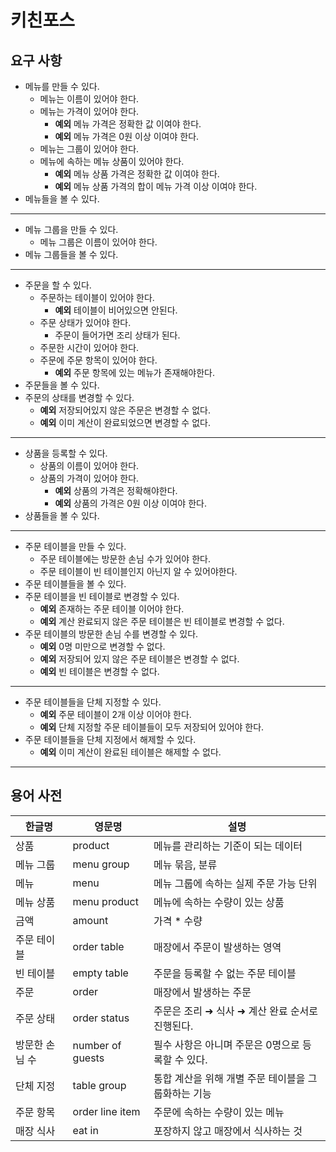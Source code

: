 # 키친포스

## 요구 사항

- 메뉴를 만들 수 있다.
    - 메뉴는 이름이 있어야 한다.
    - 메뉴는 가격이 있어야 한다.
        - **예외** 메뉴 가격은 정확한 값 이여야 한다.
        - **예외** 메뉴 가격은 0원 이상 이여야 한다.
    - 메뉴는 그룹이 있어야 한다.
    - 메뉴에 속하는 메뉴 상품이 있어야 한다.
        - **예외** 메뉴 상품 가격은 정확한 값 이여야 한다.
        - **예외** 메뉴 상품 가격의 합이 메뉴 가격 이상 이여야 한다.
- 메뉴들을 볼 수 있다.

--- 

- 메뉴 그룹을 만들 수 있다.
    - 메뉴 그룹은 이름이 있어야 한다.
- 메뉴 그룹들을 볼 수 있다.

---

- 주문을 할 수 있다.
    - 주문하는 테이블이 있어야 한다.
        - **예외** 테이블이 비어있으면 안된다.
    - 주문 상태가 있어야 한다.
        - 주문이 들어가면 조리 상태가 된다.
    - 주문한 시간이 있어야 한다.
    - 주문에 주문 항목이 있어야 한다.
        - **예외** 주문 항목에 있는 메뉴가 존재해야한다.
- 주문들을 볼 수 있다.
- 주문의 상태를 변경할 수 있다.
    - **예외** 저장되어있지 않은 주문은 변경할 수 없다.
    - **예외** 이미 계산이 완료되었으면 변경할 수 없다.

---

- 상품을 등록할 수 있다.
    - 상품의 이름이 있어야 한다.
    - 상품의 가격이 있어야 한다.
        - **예외** 상품의 가격은 정확해야한다.
        - **예외** 상품의 가격은 0원 이상 이여야 한다.
- 상품들을 볼 수 있다.

---

- 주문 테이블을 만들 수 있다.
    - 주문 테이블에는 방문한 손님 수가 있어야 한다.
    - 주문 테이블이 빈 테이블인지 아닌지 알 수 있어야한다.
- 주문 테이블들을 볼 수 있다.
- 주문 테이블을 빈 테이블로 변경할 수 있다.
    - **예외** 존재하는 주문 테이블 이어야 한다.
    - **예외** 계산 완료되지 않은 주문 테이블은 빈 테이블로 변경할 수 없다.
- 주문 테이블의 방문한 손님 수를 변경할 수 있다.
    - **예외** 0명 미만으로 변경할 수 없다.
    - **예외** 저장되어 있지 않은 주문 테이블은 변경할 수 없다.
    - **예외** 빈 테이블은 변경할 수 없다.

---

- 주문 테이블들을 단체 지정할 수 있다.
    - **예외** 주문 테이블이 2개 이상 이어야 한다.
    - **예외** 단체 지정할 주문 테이블들이 모두 저장되어 있어야 한다.
- 주문 테이블들을 단체 지정에서 해제할 수 있다.
    - **예외** 이미 계산이 완료된 테이블은 해제할 수 없다.

---
## 용어 사전

| 한글명 | 영문명 | 설명 |
| --- | --- | --- |
| 상품 | product | 메뉴를 관리하는 기준이 되는 데이터 |
| 메뉴 그룹 | menu group | 메뉴 묶음, 분류 |
| 메뉴 | menu | 메뉴 그룹에 속하는 실제 주문 가능 단위 |
| 메뉴 상품 | menu product | 메뉴에 속하는 수량이 있는 상품 |
| 금액 | amount | 가격 * 수량 |
| 주문 테이블 | order table | 매장에서 주문이 발생하는 영역 |
| 빈 테이블 | empty table | 주문을 등록할 수 없는 주문 테이블 |
| 주문 | order | 매장에서 발생하는 주문 |
| 주문 상태 | order status | 주문은 조리 ➜ 식사 ➜ 계산 완료 순서로 진행된다. |
| 방문한 손님 수 | number of guests | 필수 사항은 아니며 주문은 0명으로 등록할 수 있다. |
| 단체 지정 | table group | 통합 계산을 위해 개별 주문 테이블을 그룹화하는 기능 |
| 주문 항목 | order line item | 주문에 속하는 수량이 있는 메뉴 |
| 매장 식사 | eat in | 포장하지 않고 매장에서 식사하는 것 |
